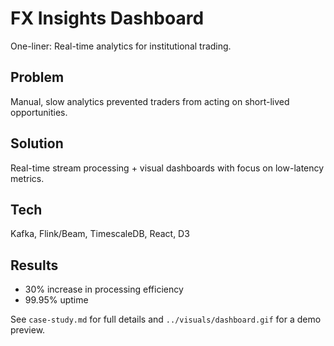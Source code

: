 # FX Insights Dashboard

One-liner: Real-time analytics for institutional trading.

## Problem
Manual, slow analytics prevented traders from acting on short-lived opportunities.

## Solution
Real-time stream processing + visual dashboards with focus on low-latency metrics.

## Tech
Kafka, Flink/Beam, TimescaleDB, React, D3

## Results
- 30% increase in processing efficiency
- 99.95% uptime

See `case-study.md` for full details and `../visuals/dashboard.gif` for a demo preview.
